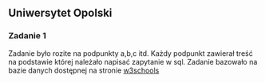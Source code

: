 ## Uniwersytet Opolski

### Zadanie 1

Zadanie było rozite na podpunkty a,b,c itd. Każdy podpunkt zawierał treść na podstawie której należało napisać zapytanie w sql. Zadanie bazowało na bazie danych dostępnej na stronie [w3schools](https://www.w3schools.com/sql/trysql.asp?filename=trysql_select_all)
